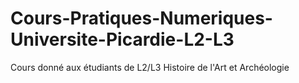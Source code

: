 # Cours-Pratiques-Numeriques-Universite-Picardie-L2-L3
 Cours donné aux étudiants de L2/L3 Histoire de l'Art et Archéologie
